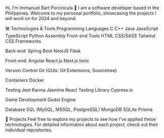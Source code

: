 Hi, I’m Immanuel Bart Porcincula 👋
I am a software developer based in the Philippines. Welcome to my personal portfolio, showcasing the projects I will work on for 2024 and beyond.

🛠 Technologies & Tools
Programming Languages
C
C++
Java
JavaScript
TypeScript
Python
Assembly
Front-end Tools
HTML
CSS/SASS
Tailwind CSS
Frameworks

Back-end:
Spring Boot
NestJS
Flask

Front-end:
Angular
React.js
Next.js
Ionic

Version Control
Git (GUIs: Git Extensions, Sourcetree)

Containers
Docker

Testing
Jest
Karma
Jasmine
React Testing Library
Cypress.io

Game Development
Godot Engine

Database
SQL (MySQL, MSSQL, PostgreSQL)
MongoDB
SQLite
Prisma

🚀 Projects
Feel free to explore my projects to see how I've applied these technologies. For detailed information about each project, check out their individual repositories.
